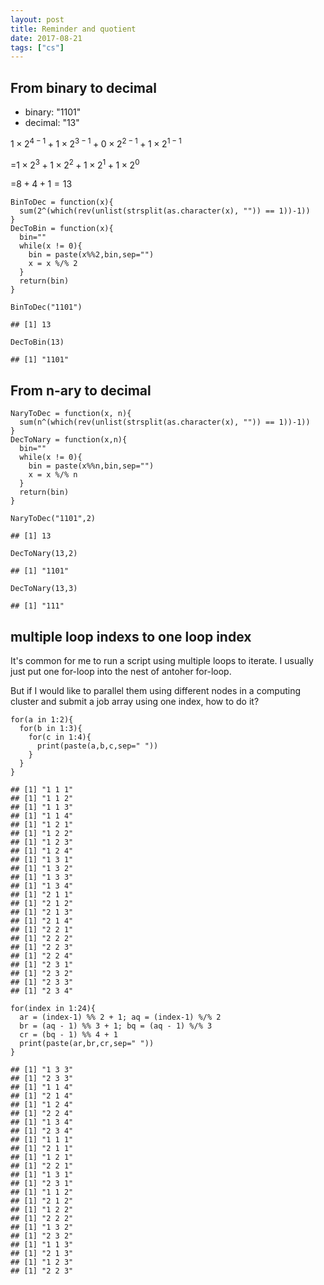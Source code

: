 ```yaml
---
layout: post
title: Reminder and quotient
date: 2017-08-21
tags: ["cs"]
---
```



From binary to decimal
----------------------

-   binary: "1101"
-   decimal: "13"

1 × 2<sup>4 − 1</sup> + 1 × 2<sup>3 − 1</sup> + 0 × 2<sup>2 − 1</sup> + 1 × 2<sup>1 − 1</sup>

=1 × 2<sup>3</sup> + 1 × 2<sup>2</sup> + 1 × 2<sup>1</sup> + 1 × 2<sup>0</sup>

=8 + 4 + 1 = 13

    BinToDec = function(x){
      sum(2^(which(rev(unlist(strsplit(as.character(x), "")) == 1))-1))
    }
    DecToBin = function(x){
      bin=""
      while(x != 0){
        bin = paste(x%%2,bin,sep="")
        x = x %/% 2
      }
      return(bin)
    }

    BinToDec("1101")

    ## [1] 13

    DecToBin(13)

    ## [1] "1101"

From n-ary to decimal
---------------------

    NaryToDec = function(x, n){
      sum(n^(which(rev(unlist(strsplit(as.character(x), "")) == 1))-1))
    }
    DecToNary = function(x,n){
      bin=""
      while(x != 0){
        bin = paste(x%%n,bin,sep="")
        x = x %/% n
      }
      return(bin)
    }

    NaryToDec("1101",2)

    ## [1] 13

    DecToNary(13,2)

    ## [1] "1101"

    DecToNary(13,3)

    ## [1] "111"

multiple loop indexs to one loop index
--------------------------------------

It's common for me to run a script using multiple loops to iterate.
I usually just put one for-loop into the nest of antoher for-loop.

But if I would like to parallel them using different nodes in a computing cluster and
submit a job array using one index, how to do it?

    for(a in 1:2){
      for(b in 1:3){
        for(c in 1:4){
          print(paste(a,b,c,sep=" "))
        }
      }
    }

    ## [1] "1 1 1"
    ## [1] "1 1 2"
    ## [1] "1 1 3"
    ## [1] "1 1 4"
    ## [1] "1 2 1"
    ## [1] "1 2 2"
    ## [1] "1 2 3"
    ## [1] "1 2 4"
    ## [1] "1 3 1"
    ## [1] "1 3 2"
    ## [1] "1 3 3"
    ## [1] "1 3 4"
    ## [1] "2 1 1"
    ## [1] "2 1 2"
    ## [1] "2 1 3"
    ## [1] "2 1 4"
    ## [1] "2 2 1"
    ## [1] "2 2 2"
    ## [1] "2 2 3"
    ## [1] "2 2 4"
    ## [1] "2 3 1"
    ## [1] "2 3 2"
    ## [1] "2 3 3"
    ## [1] "2 3 4"

    for(index in 1:24){
      ar = (index-1) %% 2 + 1; aq = (index-1) %/% 2
      br = (aq - 1) %% 3 + 1; bq = (aq - 1) %/% 3
      cr = (bq - 1) %% 4 + 1
      print(paste(ar,br,cr,sep=" "))
    }

    ## [1] "1 3 3"
    ## [1] "2 3 3"
    ## [1] "1 1 4"
    ## [1] "2 1 4"
    ## [1] "1 2 4"
    ## [1] "2 2 4"
    ## [1] "1 3 4"
    ## [1] "2 3 4"
    ## [1] "1 1 1"
    ## [1] "2 1 1"
    ## [1] "1 2 1"
    ## [1] "2 2 1"
    ## [1] "1 3 1"
    ## [1] "2 3 1"
    ## [1] "1 1 2"
    ## [1] "2 1 2"
    ## [1] "1 2 2"
    ## [1] "2 2 2"
    ## [1] "1 3 2"
    ## [1] "2 3 2"
    ## [1] "1 1 3"
    ## [1] "2 1 3"
    ## [1] "1 2 3"
    ## [1] "2 2 3"
